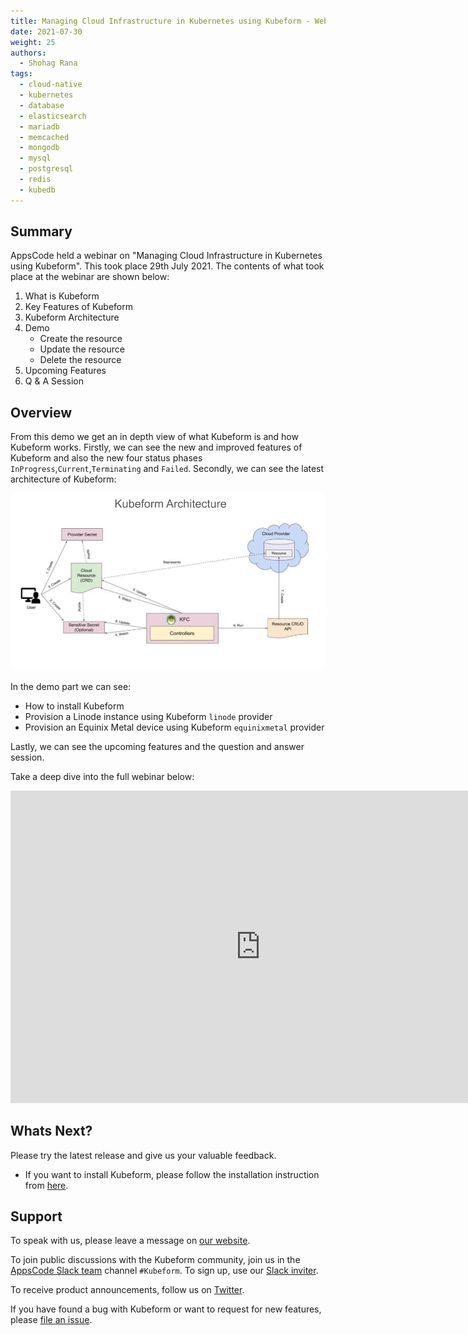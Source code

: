 ```yaml
---
title: Managing Cloud Infrastructure in Kubernetes using Kubeform - Webinar
date: 2021-07-30
weight: 25
authors:
  - Shohag Rana
tags:
  - cloud-native
  - kubernetes
  - database
  - elasticsearch
  - mariadb
  - memcached
  - mongodb
  - mysql
  - postgresql
  - redis
  - kubedb
---
```


## Summary

AppsCode held a webinar on "Managing Cloud Infrastructure in Kubernetes using Kubeform". This took place 29th July 2021. The contents of what took place at the webinar are shown below:

1) What is Kubeform
2) Key Features of Kubeform
3) Kubeform Architecture
4) Demo
    * Create the resource
    * Update the resource
    * Delete the resource
5) Upcoming Features
6) Q & A Session

## Overview

From this demo we get an in depth view of what Kubeform is and how Kubeform works. Firstly, we can see the new and improved features of Kubeform and also the new four status phases `InProgress`,`Current`,`Terminating` and `Failed`. Secondly, we can see the latest architecture of Kubeform:

![Kubeform Architecture](kubeform-architecture.jpg)

In the demo part we can see:

* How to install Kubeform
* Provision a Linode instance using Kubeform `linode` provider
* Provision an Equinix Metal device using Kubeform `equinixmetal` provider

Lastly, we can see the upcoming features and the question and answer session.

Take a deep dive into the full webinar below:

<iframe style="height: 500px; width: 800px" src="https://www.youtube.com/embed/VMJOJX5_0TQ" title="YouTube video player" frameborder="0" allow="accelerometer; autoplay; clipboard-write; encrypted-media; gyroscope; picture-in-picture" allowfullscreen></iframe>

## Whats Next?

Please try the latest release and give us your valuable feedback.

* If you want to install Kubeform, please follow the installation instruction from [here](http://www.kubeform.com/docs/latest/setup).

## Support

To speak with us, please leave a message on [our website](https://appscode.com/contact/).

To join public discussions with the Kubeform community, join us in the [AppsCode Slack team](https://appscode.slack.com/messages/C8NCX6N23/details/) channel `#Kubeform`. To sign up, use our [Slack inviter](https://slack.appscode.com/).

To receive product announcements, follow us on [Twitter](https://twitter.com/kubeform).

If you have found a bug with Kubeform or want to request for new features, please [file an issue](https://github.com/kubeform/kubeform/issues/new).
